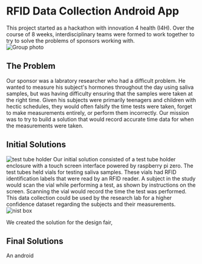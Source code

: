 # RFID Data Collection Android App
This project started as a hackathon with innovation 4 health (I4H). Over the course of 8 weeks, interdisciplinary teams were formed to work together to try to solve the problems of sponsors working with.   
![Group photo](https://user-images.githubusercontent.com/43624936/156862948-94c9cb2a-3ecb-4324-bd5e-d5ea67fd17c3.jpg)
## The Problem
Our sponsor was a labratory researcher who had a difficult problem. He wanted to measure his subject's hormones throughout the day using saliva samples, but was having difficulty ensuring that the samples were taken at the right time. Given his subjects were primarily teenagers and children with hectic schedules, they would often falsify the time tests were taken, forget to make measurements entirely, or perform them incorrectly. Our mission was to try to build a solution that would record accurate time data for when the measurements were taken.

## Initial Solutions
![test tube holder](https://user-images.githubusercontent.com/43624936/156863380-3cf4092d-6c64-4817-892f-921d77755746.JPG)
Our initial solution consisted of a test tube holder enclosure with a touch screen interface powered by raspberry pi zero. The test tubes held vials for testing saliva samples. These vials had RFID identification labels that were read by an RFID reader. A subject in the study would scan the vial while performing a test, as shown by instructions on the screen. Scanning the vial would record the time the test was performed. This data collection could be used by the research lab for a higher confidence dataset regarding the subjects and their measurements.  
![nist box](https://user-images.githubusercontent.com/43624936/156863596-ee6d51f4-213d-43e3-8b0b-ccf5a55b0bf1.jpg)


We created the solution for the design fair,  


## Final Solutions
An android
